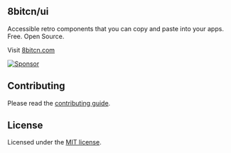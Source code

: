 ## 8bitcn/ui

Accessible retro components that you can copy and paste into your apps. Free. Open Source.

Visit [8bitcn.com](https://8bitcn.com/)

[![Sponsor](https://img.shields.io/static/v1?label=Sponsor&message=❤&logo=GitHub&color=#fe8e86)](https://github.com/sponsors/theorcdev)

## Contributing

Please read the [contributing guide](/contributing.md).

## License

Licensed under the [MIT license](/license.md).
